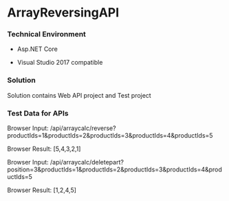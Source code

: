 # ArrayReversingAPI



### Technical Environment

- Asp.NET Core

- Visual Studio 2017 compatible



### Solution

Solution contains Web API project and Test project



### Test Data for APIs

Browser Input: /api/arraycalc/reverse?productIds=1&productIds=2&productIds=3&productIds=4&productIds=5

Browser Result: [5,4,3,2,1]



Browser Input: /api/arraycalc/deletepart?position=3&productIds=1&productIds=2&productIds=3&productIds=4&productIds=5

Browser Result: [1,2,4,5]